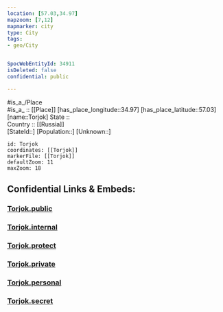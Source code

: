 ```yaml
---
location: [57.03,34.97] 
mapzoom: [7,12] 
mapmarker: city 
type: City
tags:
- geo/City


SpocWebEntityId: 34911
isDeleted: false
confidential: public

---
```

#is_a_/Place  
#is_a_ :: [[Place]] 
[has_place_longitude::34.97] 
[has_place_latitude::57.03] 
[name::Torjok] 
State ::  
Country :: [[Russia]]  
[StateId::] 
[Population::] 
[Unknown::] 


```leaflet
id: Torjok
coordinates: [[Torjok]] 
markerFile: [[Torjok]] 
defaultZoom: 11 
maxZoom: 18
```


## Confidential Links & Embeds: 

### [Torjok.public](/_public/\Earth\Continent\Europe\Europe~East\Russia\Russia~Central\Tver_Oblast\CityTorjok.public.md) 

### [Torjok.internal](/_internal/\Earth\Continent\Europe\Europe~East\Russia\Russia~Central\Tver_Oblast\CityTorjok.internal.md) 

### [Torjok.protect](/_protect/\Earth\Continent\Europe\Europe~East\Russia\Russia~Central\Tver_Oblast\CityTorjok.protect.md) 

### [Torjok.private](/_private/\Earth\Continent\Europe\Europe~East\Russia\Russia~Central\Tver_Oblast\CityTorjok.private.md) 

### [Torjok.personal](/_personal/\Earth\Continent\Europe\Europe~East\Russia\Russia~Central\Tver_Oblast\CityTorjok.personal.md) 

### [Torjok.secret](/_secret/\Earth\Continent\Europe\Europe~East\Russia\Russia~Central\Tver_Oblast\CityTorjok.secret.md)

